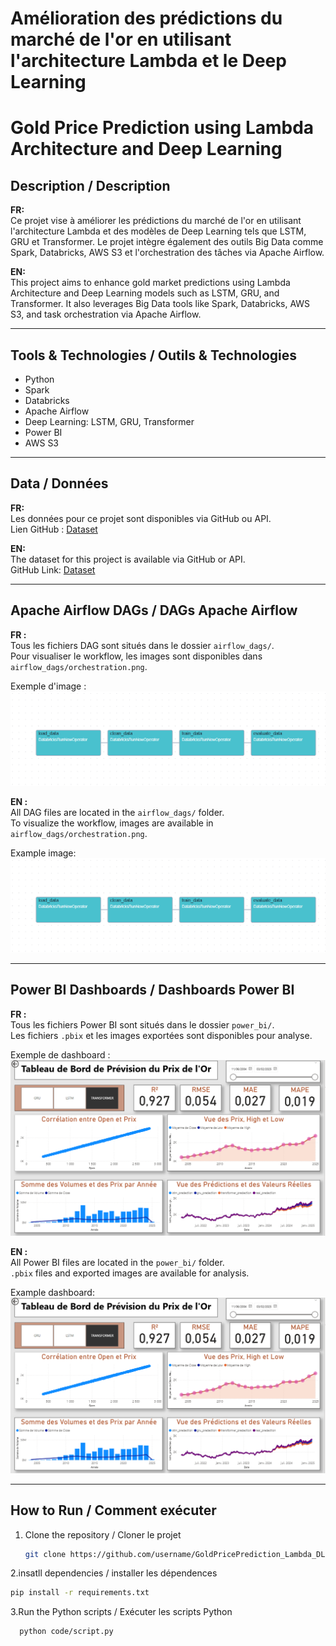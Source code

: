 # Amélioration des prédictions du marché de l'or en utilisant l'architecture Lambda et le Deep Learning
# Gold Price Prediction using Lambda Architecture and Deep Learning

## Description / Description

**FR:**  
Ce projet vise à améliorer les prédictions du marché de l'or en utilisant l'architecture Lambda et des modèles de Deep Learning tels que LSTM, GRU et Transformer. Le projet intègre également des outils Big Data comme Spark, Databricks, AWS S3 et l'orchestration des tâches via Apache Airflow.

**EN:**  
This project aims to enhance gold market predictions using Lambda Architecture and Deep Learning models such as LSTM, GRU, and Transformer. It also leverages Big Data tools like Spark, Databricks, AWS S3, and task orchestration via Apache Airflow.

---

## Tools & Technologies / Outils & Technologies

- Python  
- Spark  
- Databricks  
- Apache Airflow  
- Deep Learning: LSTM, GRU, Transformer  
- Power BI  
- AWS S3  

---

## Data / Données

**FR:**  
Les données pour ce projet sont disponibles via GitHub ou API.  
Lien GitHub : [Dataset](https://github.com/ogh04/gold-api/blob/main/omar.csv)  


**EN:**  
The dataset for this project is available via GitHub or API.  
GitHub Link: [Dataset](https://github.com/ogh04/gold-api/blob/main/omar.csv) 


---

## Apache Airflow DAGs / DAGs Apache Airflow

**FR :**  
Tous les fichiers DAG sont situés dans le dossier `airflow_dags/`.  
Pour visualiser le workflow, les images sont disponibles dans `airflow_dags/orchestration.png`.  

Exemple d'image :  
![Workflow DAG](airflow_dags/orchestration.png)

**EN :**  
All DAG files are located in the `airflow_dags/` folder.  
To visualize the workflow, images are available in `airflow_dags/orchestration.png`.  

Example image:  
![DAG Workflow](airflow_dags/orchestration.png)

---

## Power BI Dashboards / Dashboards Power BI

**FR :**  
Tous les fichiers Power BI sont situés dans le dossier `power_bi/`.  
Les fichiers `.pbix` et les images exportées sont disponibles pour analyse.  

Exemple de dashboard :  
![Dashboard Power BI](power_bi/page1.png)

**EN :**  
All Power BI files are located in the `power_bi/` folder.  
`.pbix` files and exported images are available for analysis.  

Example dashboard:  
![Power BI Dashboard](power_bi/page1.png)

---

## How to Run / Comment exécuter

1. Clone the repository / Cloner le projet  
   ```bash
   git clone https://github.com/username/GoldPricePrediction_Lambda_DL.git
2.insatll dependencies / installer les dépendences
   ```bash
   pip install -r requirements.txt
   ```
3.Run the Python scripts / Exécuter les scripts Python
  ```bash
    python code/script.py
  ```
